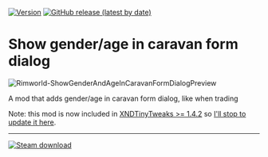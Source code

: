 [![Version](https://img.shields.io/badge/Rimworld-1.4-green.svg)](http://rimworldgame.com/)
[![GitHub release (latest by date)](https://img.shields.io/github/v/release/angelolocritani/Rimworld-ShowGenderAndAgeInCaravanFormDialog)](https://github.com/angelolocritani/Rimworld-ShowGenderAndAgeInCaravanFormDialog/releases/latest)
# Show gender/age in caravan form dialog

![Rimworld-ShowGenderAndAgeInCaravanFormDialogPreview](https://i.imgur.com/xSZSreH.png)

A mod that adds gender/age in caravan form dialog, like when trading

Note: this mod is now included in [XNDTinyTweaks >= 1.4.2](https://github.com/emipa606/XNDTinyTweaks/releases/latest) so <ins>I'll stop to update it here</ins>.


---

[![Steam download](https://img.shields.io/steam/downloads/2914157264?logo=steam)](https://steamcommunity.com/sharedfiles/filedetails/?id=2914157264)


